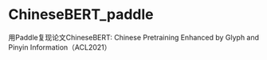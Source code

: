 # ChineseBERT_paddle
用Paddle复现论文ChineseBERT: Chinese Pretraining Enhanced by Glyph and Pinyin Information（ACL2021）
